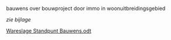 bauwens over bouwproject door immo in woonuitbreidingsgebied

*zie bijlage*

[Wareslage Standpunt Bauwens.odt](best/Wareslage%20Standpunt%20Bauwens.odt)


